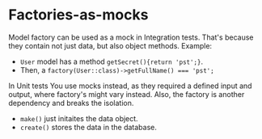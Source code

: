 # Factories-as-mocks

Model factory can be used as a mock in Integration tests.
That's because they contain not just data, but also object methods.
Example:
* `User` model has a method `getSecret(){return 'pst';}`. 
* Then, a `factory(User::class)->getFullName() === 'pst';`

In Unit tests You use mocks instead, as they required a defined input and output, where factory's might vary instead. Also, the factory is another dependency and breaks the isolation.
* `make()` just initaites the data object.
* `create()` stores the data in the database.
